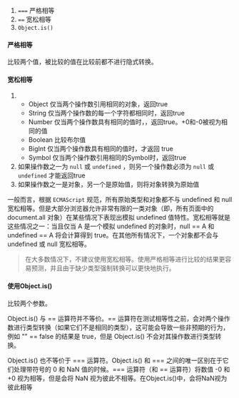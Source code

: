 1. `===` 严格相等
2. `==` 宽松相等
3. `Object.is()`

#### 严格相等
比较两个值，被比较的值在比较前都不进行隐式转换。
#### 宽松相等
1. 
	- Object
		仅当两个操作数引用相同的对象，返回true
	- String
		仅当两个操作数的每一个字符都相同时，返回true
	- Number
		仅当两个操作数具有相同的值时，，返回true。+0和-0被视为相同的值
	- Boolean
		比较布尔值
	- BigInt
		仅当两个操作数具有相同的值时，才返回 true
	- Symbol
		仅当两个操作数引用相同的Symbol时，返回true
2. 如果操作数之一为 `null` 或 `undefined` ，则另一个操作数必须为 `null` 或 `undefined` 才能返回true
3. 如果操作数之一是对象，另一个是原始值，则将对象转换为原始值

一般而言，根据 `ECMAScript` 规范，所有原始类型和对象都不与 undefined 和 null 宽松相等。但是大部分浏览器允许非常有限的一类对象（即，所有页面中的 document.all 对象）在某些情况下表现出模拟 undefined 值特性。宽松相等就是这些情况之一：当且仅当 A 是一个模拟 undefined 的对象时，null == A 和 undefined == A 将会计算得到 true。在其他所有情况下，一个对象都不会与 undefined 或 null 宽松相等。

> 在大多数情况下，不建议使用宽松相等。使用严格相等进行比较的结果更容易预测，并且由于缺少类型强制转换可以更快地执行。

#### 使用Object.is()
比较两个参数。

Object.is() 与 == 运算符并不等价。== 运算符在测试相等性之前，会对两个操作数进行类型转换（如果它们不是相同的类型），这可能会导致一些非预期的行为，例如 "" == false 的结果是 true，但是 Object.is() 不会对其操作数进行类型转换。

Object.is() 也不等价于 === 运算符。Object.is() 和 === 之间的唯一区别在于它们处理带符号的 0 和 NaN 值的时候。=== 运算符（和 == 运算符）将数值 -0 和 +0 视为相等，但是会将 NaN 视为彼此不相等。在Object.is()中，会将NaN视为彼此相等